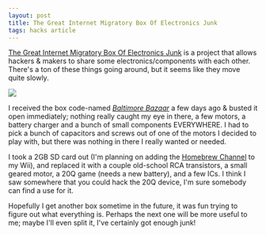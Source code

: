 ```yaml
---
layout: post
title: The Great Internet Migratory Box Of Electronics Junk
tags: hacks article
---
```


[The Great Internet Migratory Box Of Electronics
Junk](http://tgimboej.org/) is a project that allows hackers &amp; makers to share
some electronics/components with each other. There's a ton of these things
going around, but it seems like they move quite slowly.<!--more-->

![](//i.imgur.com/N7zS1ug.jpg)

 I received the box code-named [_Baltimore
Bazaar_](http://tgimboej.org/Box_Code:_Baltimore_Bazaar) a few days ago &amp;
busted it open immediately; nothing really caught my eye in there, a few
motors, a battery charger and a bunch of small components EVERYWHERE. I had to
pick a bunch of capacitors and screws out of one of the motors I decided to
play with, but there was nothing in there I really wanted or needed.


I took a 2GB SD card out (I'm planning on adding the [Homebrew
Channel](http://hbc.hackmii.com/) to my Wii), and replaced it with a couple
old-school RCA transistors, a small geared motor, a 20Q game (needs a new
battery), and a few ICs. I think I saw somewhere that you could hack the 20Q
device, I'm sure somebody can find a use for it.


Hopefully I get another box sometime in the future, it was fun trying to
figure out what everything is. Perhaps the next one will be more useful to me;
maybe I'll even split it, I've certainly got enough junk!
